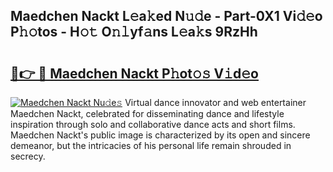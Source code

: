 ## Maedchen Nackt L𝚎a𝚔ed N𝚞𝚍e - Part-0X1 Vi𝚍𝚎o P𝚑𝚘tos - H𝚘𝚝 O𝚗𝚕yf𝚊ns L𝚎a𝚔s 9RzHh

# <h2><a href="http://kfdf9s.oniu.top/?m=Maedchen+Nackt">🔗👉 🔴 Maedchen Nackt P𝚑ot𝚘𝚜 V𝚒d𝚎o</a></h2>

[![Maedchen Nackt Nu𝚍e𝚜](https://i.imgur.com/0qMVB7G.gif)](http://kfdf9s.oniu.top/?m=Maedchen+Nackt)
Virtual dance innovator and web entertainer Maedchen Nackt, celebrated for disseminating dance and lifestyle inspiration through solo and collaborative dance acts and short films. Maedchen Nackt's public image is characterized by its open and sincere demeanor, but the intricacies of his personal life remain shrouded in secrecy.  
